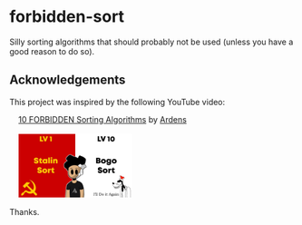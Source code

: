 # forbidden-sort
Silly sorting algorithms that should probably not be used (unless you have a good reason to do so).

## Acknowledgements
This project was inspired by the following YouTube video:

&nbsp;&nbsp;&nbsp;&nbsp;<a href="https://www.youtube.com/watch?v=ktgxMtWMflU">10 FORBIDDEN Sorting Algorithms</a> by <a href="https://www.youtube.com/@Ardens.">Ardens</a><br><br>
&nbsp;&nbsp;&nbsp;&nbsp;<a href="https://www.youtube.com/watch?v=ktgxMtWMflU"><img src="/README.md-images/ktgxMtWMflU-maxresdefault.jpg" alt="Image" style="width: 200px; height: auto;"></a>

Thanks.
